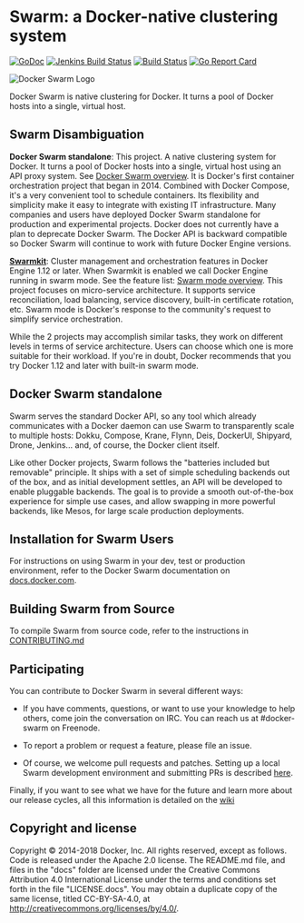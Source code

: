 # Swarm: a Docker-native clustering system

[![GoDoc](https://godoc.org/github.com/docker/swarm?status.png)](https://godoc.org/github.com/docker/swarm)
[![Jenkins Build Status](https://jenkins.dockerproject.org/view/Swarm/job/Swarm%20Master/badge/icon)](https://jenkins.dockerproject.org/view/Swarm/job/Swarm%20Master/)
[![Build Status](https://travis-ci.org/docker/swarm.svg?branch=master)](https://travis-ci.org/docker/swarm)
[![Go Report Card](https://goreportcard.com/badge/github.com/docker/swarm)](https://goreportcard.com/report/github.com/docker/swarm)

![Docker Swarm Logo](logo.png?raw=true "Docker Swarm Logo")

Docker Swarm is native clustering for Docker. It turns a pool of Docker hosts
into a single, virtual host.

## Swarm Disambiguation

**Docker Swarm standalone**: This project. A native clustering system for
Docker. It turns a pool of Docker hosts into a single, virtual host using an
API proxy system. See [Docker Swarm overview](https://docs.docker.com/swarm/overview/).
It is Docker's first container orchestration project that began in 2014.
Combined with Docker Compose, it's a very convenient tool to schedule containers.
Its flexibility and simplicity make it easy to integrate with existing IT infrastructure.
Many companies and users have deployed Docker Swarm standalone for production and experimental
projects. Docker does not currently have a plan to deprecate Docker Swarm.
The Docker API is backward compatible so Docker Swarm will continue to work with
future Docker Engine versions.

**[Swarmkit](https://github.com/docker/swarmkit)**: Cluster
management and orchestration features in Docker Engine 1.12 or later. When Swarmkit
is enabled we call Docker Engine running in swarm mode. See the
feature list: [Swarm mode overview](https://docs.docker.com/engine/swarm/).
This project focuses on micro-service architecture. It supports service
reconciliation, load balancing, service discovery, built-in certificate rotation, etc.
Swarm mode is Docker's response to the community's request to simplify service orchestration.

While the 2 projects may accomplish similar tasks, they work on different levels
in terms of service architecture. Users can choose which one is more suitable for their workload.
If you're in doubt, Docker recommends that you try Docker 1.12 and later with built-in swarm mode.

## Docker Swarm standalone

Swarm serves the standard Docker API, so any tool which already communicates
with a Docker daemon can use Swarm to transparently scale to multiple hosts:
Dokku, Compose, Krane, Flynn, Deis, DockerUI, Shipyard, Drone, Jenkins... and,
of course, the Docker client itself.

Like other Docker projects, Swarm follows the "batteries included but removable"
principle. It ships with a set of simple scheduling backends out of the box, and
as initial development settles, an API will be developed to enable pluggable
backends. The goal is to provide a smooth out-of-the-box experience for simple
use cases, and allow swapping in more powerful backends, like Mesos, for large
scale production deployments.

## Installation for Swarm Users

For instructions on using Swarm in your dev, test or production environment, refer to the Docker Swarm documentation on [docs.docker.com](http://docs.docker.com/swarm/).

## Building Swarm from Source

To compile Swarm from source code, refer to the instructions in [CONTRIBUTING.md](http://github.com/docker/swarm/blob/master/CONTRIBUTING.md)

## Participating

You can contribute to Docker Swarm in several different ways:

  - If you have comments, questions, or want to use your knowledge to help others, come join the conversation on IRC. You can reach us at #docker-swarm on Freenode.

  - To report a problem or request a feature, please file an issue.

  - Of course, we welcome pull requests and patches.  Setting up a local Swarm development environment and submitting PRs is described [here](http://github.com/docker/swarm/blob/master/CONTRIBUTING.md).

Finally, if you want to see what we have for the future and learn more about our release cycles, all this information is detailed on the [wiki](https://github.com/docker/swarm/wiki)

## Copyright and license

Copyright © 2014-2018 Docker, Inc. All rights reserved, except as follows. Code
is released under the Apache 2.0 license. The README.md file, and files in the
"docs" folder are licensed under the Creative Commons Attribution 4.0
International License under the terms and conditions set forth in the file
"LICENSE.docs". You may obtain a duplicate copy of the same license, titled
CC-BY-SA-4.0, at http://creativecommons.org/licenses/by/4.0/.

